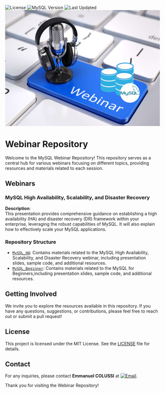 ![License](https://img.shields.io/badge/license-MIT-green)
![MySQL Version](https://img.shields.io/badge/MySQL-9.0-blue)
![Last Updated](https://img.shields.io/badge/last%20update-November%202024-yellow)
![webinar](imgs/webinar.png)
# Webinar Repository

Welcome to the MySQL Webinar Repository! This repository serves as a central hub for various webinars focusing on different topics, providing resources and materials related to each session. 

## Webinars

### MySQL High Availability, Scalability, and Disaster Recovery

**Description**:  
This presentation provides comprehensive guidance on establishing a high availability (HA) and disaster recovery (DR) framework within your enterprise, leveraging the robust capabilities of MySQL. It will also explain how to effectively scale your MySQL applications.


### Repository Structure

- [`MySQL_HA`](MySQL_HA): Contains materials related to the MySQL High Availability, Scalability, and Disaster Recovery webinar, including presentation slides, sample code, and additional resources.
- [`MySQL_Beginner`](MySQL_Beginner_FR): Contains materials related to the MySQL for Beginners,including presentation slides, sample code, and additional resources.

## Getting Involved

We invite you to explore the resources available in this repository. If you have any questions, suggestions, or contributions, please feel free to reach out or submit a pull request!

## License

This project is licensed under the MIT License. See the [LICENSE](LICENSE) file for details.

## Contact

For any inquiries, please contact **Emmanuel COLUSSI** at [![Email](https://img.shields.io/badge/Email-%20-blue?style=flat&logo=icloud)](mailto:emmanuel.colussi@oracle.com).

Thank you for visiting the Webinar Repository!
